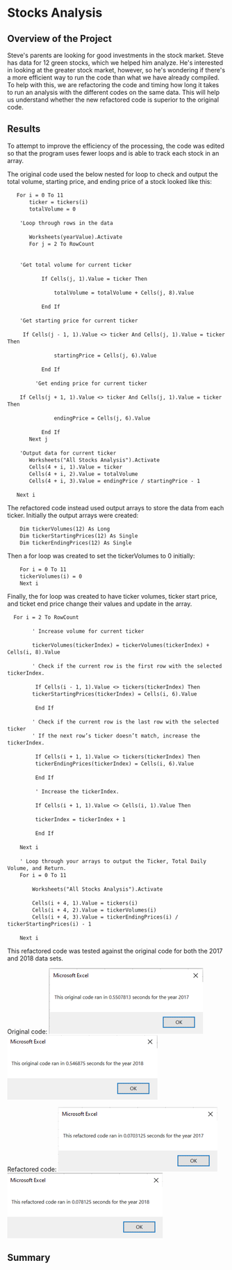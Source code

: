 # Stocks Analysis

## Overview of the Project 

Steve's parents are looking for good investments in the stock market. Steve has data for 12 green stocks, which we helped him analyze. He's interested in looking at the greater stock market, however, so he's wondering if there's a more efficient way to run the code than what we have already compiled. To help with this, we are refactoring the code and timing how long it takes to run an analysis with the different codes on the same data. 
This will help us understand whether the new refactored code is superior to the original code.

## Results

To attempt to improve the efficiency of the processing, the code was edited so that the program uses fewer loops and is able to track each stock in an array. 

The original code used the below nested for loop to check and output the total volume, starting price, and ending price of a stock looked like this: 
```
   For i = 0 To 11
       ticker = tickers(i)
       totalVolume = 0

	'Loop through rows in the data

       Worksheets(yearValue).Activate
       For j = 2 To RowCount
	

	'Get total volume for current ticker
         
           If Cells(j, 1).Value = ticker Then

               totalVolume = totalVolume + Cells(j, 8).Value

           End If
          
	'Get starting price for current ticker
         
	 If Cells(j - 1, 1).Value <> ticker And Cells(j, 1).Value = ticker Then

               startingPrice = Cells(j, 6).Value

           End If

         'Get ending price for current ticker
           
	If Cells(j + 1, 1).Value <> ticker And Cells(j, 1).Value = ticker Then

               endingPrice = Cells(j, 6).Value

           End If
       Next j
       
	'Output data for current ticker
       Worksheets("All Stocks Analysis").Activate
       Cells(4 + i, 1).Value = ticker
       Cells(4 + i, 2).Value = totalVolume
       Cells(4 + i, 3).Value = endingPrice / startingPrice - 1

   Next i
```

The refactored code instead used output arrays to store the data from each ticker. Initially the output arrays were created: 
``` 
    Dim tickerVolumes(12) As Long
    Dim tickerStartingPrices(12) As Single
    Dim tickerEndingPrices(12) As Single
```
Then a for loop was created to set the tickerVolumes to 0 initially: 
```
    For i = 0 To 11
    tickerVolumes(i) = 0
    Next i
```
Finally, the for loop was created to have ticker volumes, ticker start price, and ticket end price change their values and update in the array.

```
  For i = 2 To RowCount
    
        ' Increase volume for current ticker
        
        tickerVolumes(tickerIndex) = tickerVolumes(tickerIndex) + Cells(i, 8).Value
        
        ' Check if the current row is the first row with the selected tickerIndex.
            
         If Cells(i - 1, 1).Value <> tickers(tickerIndex) Then
        tickerStartingPrices(tickerIndex) = Cells(i, 6).Value
         
         End If
        
        ' Check if the current row is the last row with the selected ticker
        ' If the next row’s ticker doesn’t match, increase the tickerIndex.
        
         If Cells(i + 1, 1).Value <> tickers(tickerIndex) Then
         tickerEndingPrices(tickerIndex) = Cells(i, 6).Value
         
         End If

         ' Increase the tickerIndex.
            
         If Cells(i + 1, 1).Value <> Cells(i, 1).Value Then
                   
         tickerIndex = tickerIndex + 1
         
         End If
    
    Next i
    
    ' Loop through your arrays to output the Ticker, Total Daily Volume, and Return.
    For i = 0 To 11
        
        Worksheets("All Stocks Analysis").Activate
        
        Cells(i + 4, 1).Value = tickers(i)
        Cells(i + 4, 2).Value = tickerVolumes(i)
        Cells(i + 4, 3).Value = tickerEndingPrices(i) / tickerStartingPrices(i) - 1
        
    Next i
```

This refactored code was tested against the original code for both the 2017 and 2018 data sets. 

Original code: 
![Original2017](https://raw.githubusercontent.com/sophiehearn/stocks-analysis/main/Resources/original2017.png)
![Original2018](https://raw.githubusercontent.com/sophiehearn/stocks-analysis/main/Resources/original2018.png)

Refactored code:
![Refactored2017](https://raw.githubusercontent.com/sophiehearn/stocks-analysis/main/Resources/refactored2017.png)
![Refactored2018](https://raw.githubusercontent.com/sophiehearn/stocks-analysis/main/Resources/refactored2018.png)

## Summary

